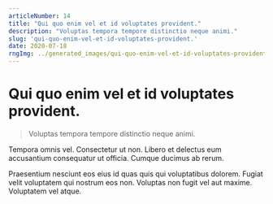 ```yaml
---
articleNumber: 14
title: "Qui quo enim vel et id voluptates provident."
description: "Voluptas tempora tempore distinctio neque animi."
slug: 'qui-quo-enim-vel-et-id-voluptates-provident.'
date: 2020-07-18
rngImg: ../generated_images/qui-quo-enim-vel-et-id-voluptates-provident..jpg
---
```


# Qui quo enim vel et id voluptates provident.

> Voluptas tempora tempore distinctio neque animi.

Tempora omnis vel. Consectetur ut non. Libero et delectus eum accusantium consequatur ut officia. Cumque ducimus ab rerum.
 Praesentium nesciunt eos eius id quas quis qui voluptatibus dolorem. Fugiat velit voluptatem qui nostrum eos non. Voluptas non fugit vel aut maxime. Voluptatem vel atque.
